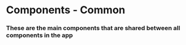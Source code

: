 # Components - Common
### These are the main components that are shared between all components in the app
